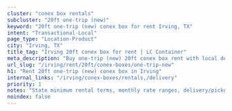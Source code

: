 ```yaml
---
cluster: "conex box rentals"
subcluster: "20ft one-trip (new)"
keyword: "20ft one-trip (new) conex box for rent Irving, TX"
intent: "Transactional-Local"
page_type: "Location-Product"
city: "Irving, TX"
title_tag: "Irving 20ft conex box for rent | LC Container"
meta_description: "Buy one-trip (new) 20ft conex box rent with local delivery in Irving, TX. LC Container — local Since 2003. Request a fast quote today."
url_slug: "/irving/rent/20ft/conex-boxes/one-trip-new"
h1: "Rent 20ft one-trip (new) conex box in Irving"
internal_links: "/irving/conex-boxes/rentals,/delivery"
priority: 1
notes: "State minimum rental terms, monthly rate ranges, delivery/pickup fees, service area."
noindex: false
---
```


<!-- TODO: Add unique city/inventory copy, images, and internal links here. -->
